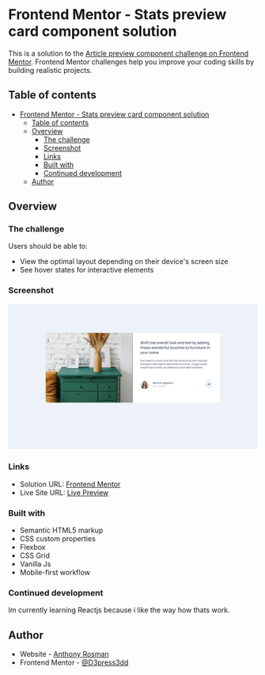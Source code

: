 # Frontend Mentor - Stats preview card component solution

This is a solution to the [Article preview component challenge on Frontend Mentor](https://www.frontendmentor.io/challenges/article-preview-component-dYBN_pYFT). Frontend Mentor challenges help you improve your coding skills by building realistic projects.

## Table of contents

- [Frontend Mentor - Stats preview card component solution](#frontend-mentor---stats-preview-card-component-solution)
  - [Table of contents](#table-of-contents)
  - [Overview](#overview)
    - [The challenge](#the-challenge)
    - [Screenshot](#screenshot)
    - [Links](#links)
    - [Built with](#built-with)
    - [Continued development](#continued-development)
  - [Author](#author)

## Overview

### The challenge

Users should be able to:

- View the optimal layout depending on their device's screen size
- See hover states for interactive elements

### Screenshot

![](screenshot.png)

### Links

- Solution URL: [Frontend Mentor](https://www.frontendmentor.io/solutions/responsive-article-preview-component-7acDGxLHE)
- Live Site URL: [Live Preview](https://article-preview-component-anthony-rosman.netlify.app/)

### Built with

- Semantic HTML5 markup
- CSS custom properties
- Flexbox
- CSS Grid
- Vanilla Js
- Mobile-first workflow

### Continued development

Im currently learning Reactjs because i like the way how thats work.

## Author

- Website - [Anthony Rosman](https://bit.ly/portafolioanthony)
- Frontend Mentor - [@D3press3dd](https://www.frontendmentor.io/profile/D3press3dd)
